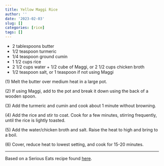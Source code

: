 ```yaml
---
title: Yellow Maggi Rice
author: ''
date: '2023-02-03'
slug: []
categories: [rice]
tags: []
---
```


- 2 tablespoons butter
- 1/2 teaspoon turmeric
- 1/4 teaspoon ground cumin
- 1 1/2 cups rice
- 2 1/2 cups water + 1/2 cube of Maggi, or 2 1/2 cups chicken broth
- 1/2 teaspoon salt, or 1  teaspoon if not using Maggi

(1) Melt the butter over medium heat in a large pot.

(2) If using Maggi, add to the pot and break it down using the back of a wooden spoon.

(3) Add the turmeric and cumin and cook about 1 minute without browning.

(4) Add the rice and stir to coat. Cook for a few minutes, stirring frequently, until the rice is lightly toasted.

(5) Add the water/chicken broth and salt. Raise the heat to high and bring to a boil. 

(6) Cover, reduce heat to lowest setting, and cook for 15-20 minutes.

---

Based on a Serious Eats recipe found [here](https://www.seriouseats.com/recipes/2011/12/serious-eats-halal-cart-style-chicken-and-rice-white-sauce-recipe.html).
